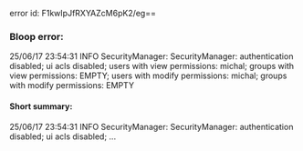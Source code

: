 error id: F1kwIpJfRXYAZcM6pK2/eg==
### Bloop error:

25/06/17 23:54:31 INFO SecurityManager: SecurityManager: authentication disabled; ui acls disabled; users with view permissions: michal; groups with view permissions: EMPTY; users with modify permissions: michal; groups with modify permissions: EMPTY
#### Short summary: 

25/06/17 23:54:31 INFO SecurityManager: SecurityManager: authentication disabled; ui acls disabled; ...